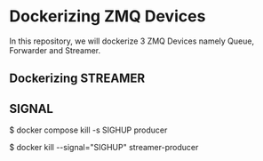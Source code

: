 # Dockerizing ZMQ Devices #
In this repository, we will dockerize 3 ZMQ Devices namely Queue, Forwarder and Streamer.

## Dockerizing STREAMER ##


## SIGNAL ##

$ docker compose kill -s SIGHUP producer

$ docker kill --signal="SIGHUP" streamer-producer
